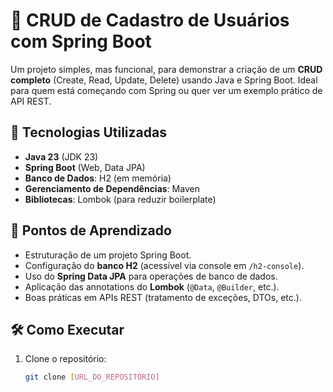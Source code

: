 # 📝 CRUD de Cadastro de Usuários com Spring Boot

Um projeto simples, mas funcional, para demonstrar a criação de um **CRUD completo** (Create, Read, Update, Delete) usando Java e Spring Boot. Ideal para quem está começando com Spring ou quer ver um exemplo prático de API REST.

## 🚀 Tecnologias Utilizadas
- **Java 23** (JDK 23)
- **Spring Boot** (Web, Data JPA)
- **Banco de Dados**: H2 (em memória)
- **Gerenciamento de Dependências**: Maven
- **Bibliotecas**: Lombok (para reduzir boilerplate)


## 📌 Pontos de Aprendizado
- Estruturação de um projeto Spring Boot.
- Configuração do **banco H2** (acessível via console em `/h2-console`).
- Uso do **Spring Data JPA** para operações de banco de dados.
- Aplicação das annotations do **Lombok** (`@Data`, `@Builder`, etc.).
- Boas práticas em APIs REST (tratamento de exceções, DTOs, etc.).

## 🛠️ Como Executar
1. Clone o repositório:
   ```bash
   git clone [URL_DO_REPOSITÓRIO]